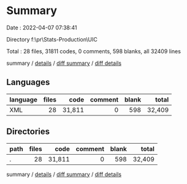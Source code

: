 # Summary

Date : 2022-04-07 07:38:41

Directory f:\pr\Stats-Production\UIC

Total : 28 files,  31811 codes, 0 comments, 598 blanks, all 32409 lines

summary / [details](details.md) / [diff summary](diff.md) / [diff details](diff-details.md)

## Languages
| language | files | code | comment | blank | total |
| :--- | ---: | ---: | ---: | ---: | ---: |
| XML | 28 | 31,811 | 0 | 598 | 32,409 |

## Directories
| path | files | code | comment | blank | total |
| :--- | ---: | ---: | ---: | ---: | ---: |
| . | 28 | 31,811 | 0 | 598 | 32,409 |

summary / [details](details.md) / [diff summary](diff.md) / [diff details](diff-details.md)